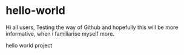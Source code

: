 hello-world
===========
Hi all users,
Testing the way of Github and hopefully this will be more informative, when i 
familiarise myself more.

hello world project
